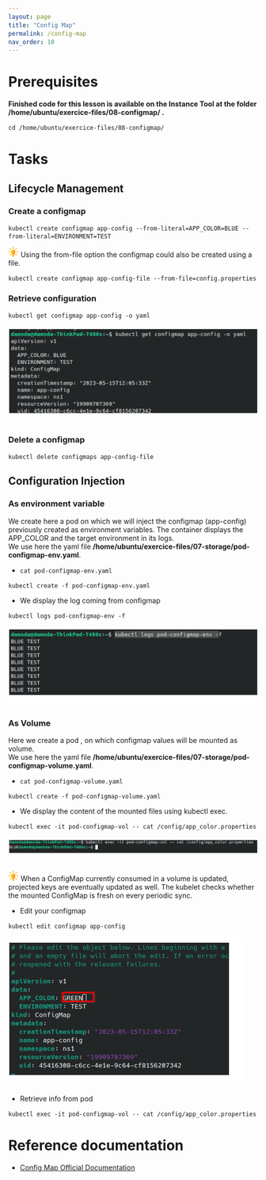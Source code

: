 ```yaml
---
layout: page
title: "Config Map"
permalink: /config-map
nav_order: 10
---
```

# Prerequisites
**Finished code for this lesson is available on the Instance Tool at the folder /home/ubuntu/exercice-files/08-configmap/ .**
```
cd /home/ubuntu/exercice-files/08-configmap/
```
# Tasks
## Lifecycle Management
### Create a configmap
```
kubectl create configmap app-config --from-literal=APP_COLOR=BLUE --from-literal=ENVIRONMENT=TEST
```
![Astuce icon](assets/images/astuce_icon.png) Using the from-file option the configmap could also be created using a file.
```
kubectl create configmap app-config-file --from-file=config.properties
```
### Retrieve configuration
```
kubectl get configmap app-config -o yaml
```
![ConfigMap Yaml](assets/images/configmap/configmap_yaml.png)
### Delete a configmap
```
kubectl delete configmaps app-config-file
```
## Configuration Injection
### As environment variable

We create here a pod on which we will inject the configmap (app-config) previously created as environment variables. The container displays the APP_COLOR and the target environment in its logs.
<br/>
We  use here the yaml file **/home/ubuntu/exercice-files/07-storage/pod-configmap-env.yaml**.

- `cat pod-configmap-env.yaml`


```
kubectl create -f pod-configmap-env.yaml
```
- We display the log coming from configmap
```
kubectl logs pod-configmap-env -f
```
![ConfigMap logs](assets/images/configmap/configmap_log.png)

### As Volume
Here we  create a pod , on which configmap values will be mounted as volume. 
<br/>
We  use here the yaml file **/home/ubuntu/exercice-files/07-storage/pod-configmap-volume.yaml**.

- `cat pod-configmap-volume.yaml`

```
kubectl create -f pod-configmap-volume.yaml
```
- We  display the content of the mounted files using kubectl exec.
```
kubectl exec -it pod-configmap-vol -- cat /config/app_color.properties
```
![ConfigMap Volume cat](assets/images/configmap/configmap_volume_cat.png)

![Astuce icon](assets/images/astuce_icon.png) When a ConfigMap currently consumed in a volume is updated, projected keys are eventually updated as well. The kubelet checks whether the mounted ConfigMap is fresh on every periodic sync. 
- Edit your configmap
```
kubectl edit configmap app-config
```
![ConfigMap Update](assets/images/configmap/configmap_update.png)
- Retrieve info from pod
```
kubectl exec -it pod-configmap-vol -- cat /config/app_color.properties
```
# Reference documentation
- [Config Map Official Documentation](https://kubernetes.io/docs/concepts/configuration/configmap/)